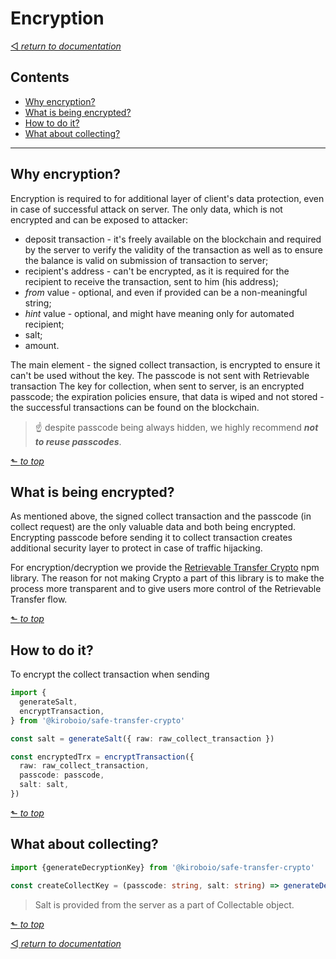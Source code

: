 # Encryption

[◅ _return to documentation_](documentation.md)

## Contents

- [Why encryption?](#why-encryption)
- [What is being encrypted?](#what-is-being-encrypted)
- [How to do it?](#how-to-do-it)
- [What about collecting?](#what-about-collecting)

---

## Why encryption?

Encryption is required to for additional layer of client's data protection, even in case of  successful attack on server. The only data, which is not encrypted and can be exposed to attacker:
- deposit transaction - it's freely available on the blockchain and required by the server to verify the validity of the transaction as well as to ensure the balance is valid on submission of transaction to server;
- recipient's address - can't be encrypted, as it is required for the recipient to receive the transaction, sent to him (his address);
- *from* value - optional, and even if provided can be a non-meaningful string;
- *hint* value - optional, and might have meaning only for  automated recipient;
- salt;
- amount.

The main element - the signed collect transaction, is encrypted to ensure it can't be used without the key. The passcode is not sent with Retrievable transaction The key for collection, when sent to server, is an encrypted passcode;  the expiration policies ensure, that data is wiped and not stored - the successful transactions can be found on the blockchain.
> ☝ despite passcode being always hidden, we highly recommend ___not to reuse passcodes___.

[⬑ _to top_](#encryption)

## What is being encrypted?

As mentioned above, the signed collect transaction and the passcode (in collect request) are the only valuable data and both being encrypted. Encrypting passcode before sending it to collect transaction creates additional security layer to protect in case of traffic hijacking.

For encryption/decryption we provide the [Retrievable Transfer Crypto](https://github.com/kiroboio/ki-safe-transfer-crypto) npm library. The reason for not making Crypto a part of this library is to make the process more transparent and to give users more control of the Retrievable Transfer flow.

[⬑ _to top_](#encryption)

## How to do it?

To encrypt the collect transaction when sending

```TypeScript
import {
  generateSalt,
  encryptTransaction,
} from '@kiroboio/safe-transfer-crypto'

const salt = generateSalt({ raw: raw_collect_transaction })

const encryptedTrx = encryptTransaction({
  raw: raw_collect_transaction,
  passcode: passcode,
  salt: salt,
})
```

[⬑ _to top_](#encryption)

## What about collecting?

```TypeScript
import {generateDecryptionKey} from '@kiroboio/safe-transfer-crypto'

const createCollectKey = (passcode: string, salt: string) => generateDecryptionKey({ passcode, salt })
```
> Salt is provided from the server as a part of Collectable object.

[⬑ _to top_](#encryption)

[◅ _return to documentation_](documentation.md)